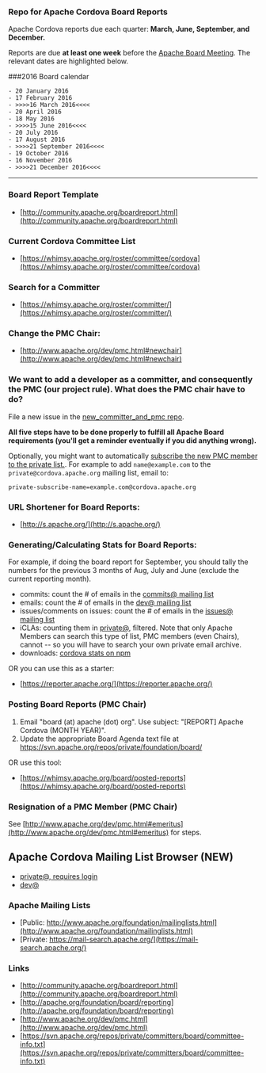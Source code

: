 ### Repo for Apache Cordova Board Reports

Apache Cordova reports due each quarter: **March, June, September, and December.**


Reports are due **at least one week** before the [Apache Board Meeting](http://www.apache.org/foundation/board/calendar.html). The relevant dates are highlighted below.

###2016 Board calendar

    - 20 January 2016
    - 17 February 2016
    - >>>>16 March 2016<<<<
    - 20 April 2016
    - 18 May 2016
    - >>>>15 June 2016<<<<
    - 20 July 2016
    - 17 August 2016
    - >>>>21 September 2016<<<<
    - 19 October 2016
    - 16 November 2016
    - >>>>21 December 2016<<<<

---

### Board Report Template

- [http://community.apache.org/boardreport.html](http://community.apache.org/boardreport.html)

### Current Cordova Committee List

- [https://whimsy.apache.org/roster/committee/cordova](https://whimsy.apache.org/roster/committee/cordova)

### Search for a Committer

- [https://whimsy.apache.org/roster/committer/](https://whimsy.apache.org/roster/committer/)
 
### Change the PMC Chair:

- [http://www.apache.org/dev/pmc.html#newchair](http://www.apache.org/dev/pmc.html#newchair)

### We want to add a developer as a committer, and consequently the PMC (our project rule). What does the PMC chair have to do?

File a new issue in the [new_committer_and_pmc repo](https://github.com/cordova/new_committer_and_pmc).

**All five steps have to be done properly to fulfill all Apache Board requirements (you'll get a reminder eventually if you did anything wrong).**

Optionally, you might want to automatically [ subscribe the new PMC member to the private list.](http://untroubled.org/ezmlm/manual/Remote-Administration.html). For example to add `name@example.com` to the `private@cordova.apache.org` mailing list, email to:

    private-subscribe-name=example.com@cordova.apache.org

### URL Shortener for Board Reports:

- [http://s.apache.org/](http://s.apache.org/)

### Generating/Calculating Stats for Board Reports:

For example, if doing the board report for September, you should tally the numbers for the previous 3 months of Aug, July and June (exclude the current reporting month).

- commits: count the # of emails in the [commits@ mailing list](https://mail-archives.apache.org/mod_mbox/cordova-commits/)
- emails: count the # of emails in the [dev@ mailing list](https://mail-archives.apache.org/mod_mbox/cordova-dev/)
- issues/comments on issues: count the # of emails in the [issues@ mailing list](https://mail-archives.apache.org/mod_mbox/cordova-issues/)
- iCLAs: counting them in [private@](https://mail-search.apache.org/pmc/private-arch/cordova-private/), filtered. Note that only Apache Members can search this type of list, PMC members (even Chairs), cannot -- so you will have to search your own private email archive.
- downloads: [cordova stats on npm](http://npm-stat.com/charts.html?package=cordova)

OR you can use this as a starter:

- [https://reporter.apache.org/](https://reporter.apache.org/)

### Posting Board Reports (PMC Chair)

1. Email "board (at) apache (dot) org". Use subject: "[REPORT] Apache Cordova (MONTH YEAR)".
2. Update the appropriate Board Agenda text file at https://svn.apache.org/repos/private/foundation/board/

OR use this tool:

- [https://whimsy.apache.org/board/posted-reports](https://whimsy.apache.org/board/posted-reports)

### Resignation of a PMC Member (PMC Chair)

See [http://www.apache.org/dev/pmc.html#emeritus](http://www.apache.org/dev/pmc.html#emeritus) for steps.

## Apache Cordova Mailing List Browser (NEW)

- [private@, requires login](lists.apache.org/list.html?private@cordova.apache.org)
- [dev@](https://lists.apache.org/list.html?dev@cordova.apache.org)

### Apache Mailing Lists

- [Public: http://www.apache.org/foundation/mailinglists.html](http://www.apache.org/foundation/mailinglists.html)
- [Private: https://mail-search.apache.org/](https://mail-search.apache.org/)

### Links

- [http://community.apache.org/boardreport.html](http://community.apache.org/boardreport.html)
- [http://apache.org/foundation/board/reporting](http://apache.org/foundation/board/reporting)
- [http://www.apache.org/dev/pmc.html](http://www.apache.org/dev/pmc.html)
- [https://svn.apache.org/repos/private/committers/board/committee-info.txt](https://svn.apache.org/repos/private/committers/board/committee-info.txt)


